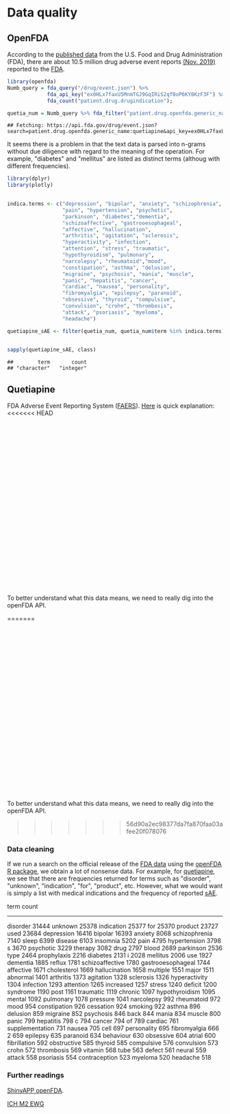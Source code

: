 # Data quality

## OpenFDA
According to the [published data](https://open.fda.gov/) from the U.S. Food and Drug Administration (FDA), there are about 10.5 million drug adverse event reports [(Nov. 2019)](https://open.fda.gov/about/statistics/) reported to the [FDA](https://www.fda.gov/).



```r
library(openfda)
Numb_query = fda_query("/drug/event.json") %>%
             fda_api_key("ex0HLx7faxU5MnmTGJ9GqIRiS2qf0oP6KY8KzF3F") %>%
             fda_count("patient.drug.drugindication");

quetia_num = Numb_query %>% fda_filter("patient.drug.openfda.generic_name", "quetiapine") %>% fda_exec()
```

```
## Fetching: https://api.fda.gov/drug/event.json?search=patient.drug.openfda.generic_name:quetiapine&api_key=ex0HLx7faxU5MnmTGJ9GqIRiS2qf0oP6KY8KzF3F&count=patient.drug.drugindication
```

It seems there is a problem in that the text data is parsed into n-grams without due diligence with regard to the meaning of the operation. For example, "diabetes" and "mellitus" are listed as distinct terms (althoug with different frequencies).




```r
library(dplyr)
library(plotly)

                           
indica.terms <- c("depression", "bipolar", "anxiety", "schizophrenia", "sleep", "insomnia",
                  "pain", "hypertension", "psychotic", 
                  "parkinson", "diabetes","dementia",
                  "schizoaffective", "gastrooesophageal", 
                  "affective", "hallucination",
                  "arthritis", "agitation", "sclerosis", 
                  "hyperactivity", "infection",	
                  "attention", "stress", "traumatic", 
                  "hypothyroidism", "pulmonary",
                  "narcolepsy", "rheumatoid","mood", 
                  "constipation", "asthma", "delusion",
                  "migraine", "psychosis", "mania", "muscle", 
                  "panic", "hepatitis", "cancer",
                  "cardiac", "nausea", "personality", 
                  "fibromyalgia", "epilepsy", "paranoid",
                  "obsessive", "thyroid", "compulsive", 
                  "convulsion", "crohn", "thrombosis",
                  "attack", "psoriasis", "myeloma", 
                  "headache")

quetiapine_sAE <- filter(quetia_num, quetia_num$term %in% indica.terms) %>% arrange(desc(count))
  

sapply(quetiapine_sAE, class)
```

```
##        term       count 
## "character"   "integer"
```




## Quetiapine
FDA Adverse Event Reporting System ([FAERS](https://open.fda.gov/data/faers/)). [Here](https://open.fda.gov/apis/drug/event/) is quick explanation:
<<<<<<< HEAD
<!--html_preserve--><div id="htmlwidget-fe0b1ef89db834dd493f" style="width:100%;height:400px;" class="plotly html-widget"></div>
<script type="application/json" data-for="htmlwidget-fe0b1ef89db834dd493f">{"x":{"visdat":{"2e8c7613119":["function () ","plotlyVisDat"]},"cur_data":"2e8c7613119","attrs":{"2e8c7613119":{"x":{},"y":{},"alpha_stroke":1,"sizes":[10,100],"spans":[1,20],"type":"bar"}},"layout":{"margin":{"b":40,"l":60,"t":25,"r":10},"title":"Adverse drug events reported to FDA for quetiapine","xaxis":{"domain":[0,1],"automargin":true,"title":"","categoryorder":"count","categoryarray":[16416,16393,8068,7140,6399,5202,4795,3798,3229,2536,2131,1885,1780,1744,1671,1658,1373,1328,1326,1304,1293,1265,1240,1119,1095,1078,992,972,954,926,896,859,852,846,834,800,799,798,794,761,705,695,666,635,634,604,585,576,573,572,569,558,554,520,518],"type":"category"},"yaxis":{"domain":[0,1],"automargin":true,"title":"Events reported"},"hovermode":"closest","showlegend":false},"source":"A","config":{"showSendToCloud":false},"data":[{"x":["depression","bipolar","anxiety","schizophrenia","sleep","insomnia","pain","hypertension","psychotic","parkinson","diabetes","dementia","schizoaffective","gastrooesophageal","affective","hallucination","arthritis","agitation","sclerosis","hyperactivity","infection","attention","stress","traumatic","hypothyroidism","pulmonary","narcolepsy","rheumatoid","mood","constipation","asthma","delusion","migraine","psychosis","mania","muscle","panic","hepatitis","cancer","cardiac","nausea","personality","fibromyalgia","epilepsy","paranoid","obsessive","thyroid","compulsive","convulsion","crohn","thrombosis","attack","psoriasis","myeloma","headache"],"y":[16416,16393,8068,7140,6399,5202,4795,3798,3229,2536,2131,1885,1780,1744,1671,1658,1373,1328,1326,1304,1293,1265,1240,1119,1095,1078,992,972,954,926,896,859,852,846,834,800,799,798,794,761,705,695,666,635,634,604,585,576,573,572,569,558,554,520,518],"type":"bar","marker":{"color":"rgba(31,119,180,1)","line":{"color":"rgba(31,119,180,1)"}},"error_y":{"color":"rgba(31,119,180,1)"},"error_x":{"color":"rgba(31,119,180,1)"},"xaxis":"x","yaxis":"y","frame":null}],"highlight":{"on":"plotly_click","persistent":false,"dynamic":false,"selectize":false,"opacityDim":0.2,"selected":{"opacity":1},"debounce":0},"shinyEvents":["plotly_hover","plotly_click","plotly_selected","plotly_relayout","plotly_brushed","plotly_brushing","plotly_clickannotation","plotly_doubleclick","plotly_deselect","plotly_afterplot","plotly_sunburstclick"],"base_url":"https://plot.ly"},"evals":[],"jsHooks":[]}</script><!--/html_preserve--> To better understand what this data means, we need to really dig into the openFDA API.
=======
<!--html_preserve--><div id="htmlwidget-5317b9016b41feae4bb1" style="width:100%;height:400px;" class="plotly html-widget"></div>
<script type="application/json" data-for="htmlwidget-5317b9016b41feae4bb1">{"x":{"visdat":{"313448171578":["function () ","plotlyVisDat"]},"cur_data":"313448171578","attrs":{"313448171578":{"x":{},"y":{},"alpha_stroke":1,"sizes":[10,100],"spans":[1,20],"type":"bar"}},"layout":{"margin":{"b":40,"l":60,"t":25,"r":10},"title":"Adverse drug events reported to FDA for quetiapine","xaxis":{"domain":[0,1],"automargin":true,"title":"","categoryorder":"count","categoryarray":[16416,16393,8068,7140,6399,5202,4795,3798,3229,2536,2131,1885,1780,1744,1671,1658,1373,1328,1326,1304,1293,1265,1240,1119,1095,1078,992,972,954,926,896,859,852,846,834,800,799,798,794,761,705,695,666,635,634,604,585,576,573,572,569,558,554,520,518],"type":"category"},"yaxis":{"domain":[0,1],"automargin":true,"title":"Events reported"},"hovermode":"closest","showlegend":false},"source":"A","config":{"showSendToCloud":false},"data":[{"x":["depression","bipolar","anxiety","schizophrenia","sleep","insomnia","pain","hypertension","psychotic","parkinson","diabetes","dementia","schizoaffective","gastrooesophageal","affective","hallucination","arthritis","agitation","sclerosis","hyperactivity","infection","attention","stress","traumatic","hypothyroidism","pulmonary","narcolepsy","rheumatoid","mood","constipation","asthma","delusion","migraine","psychosis","mania","muscle","panic","hepatitis","cancer","cardiac","nausea","personality","fibromyalgia","epilepsy","paranoid","obsessive","thyroid","compulsive","convulsion","crohn","thrombosis","attack","psoriasis","myeloma","headache"],"y":[16416,16393,8068,7140,6399,5202,4795,3798,3229,2536,2131,1885,1780,1744,1671,1658,1373,1328,1326,1304,1293,1265,1240,1119,1095,1078,992,972,954,926,896,859,852,846,834,800,799,798,794,761,705,695,666,635,634,604,585,576,573,572,569,558,554,520,518],"type":"bar","marker":{"color":"rgba(31,119,180,1)","line":{"color":"rgba(31,119,180,1)"}},"error_y":{"color":"rgba(31,119,180,1)"},"error_x":{"color":"rgba(31,119,180,1)"},"xaxis":"x","yaxis":"y","frame":null}],"highlight":{"on":"plotly_click","persistent":false,"dynamic":false,"selectize":false,"opacityDim":0.2,"selected":{"opacity":1},"debounce":0},"shinyEvents":["plotly_hover","plotly_click","plotly_selected","plotly_relayout","plotly_brushed","plotly_brushing","plotly_clickannotation","plotly_doubleclick","plotly_deselect","plotly_afterplot","plotly_sunburstclick"],"base_url":"https://plot.ly"},"evals":[],"jsHooks":[]}</script><!--/html_preserve--> To better understand what this data means, we need to really dig into the openFDA API.
>>>>>>> 56d90a2ec98377da7fa870faa03afee20f078076

### Data cleaning
If we run a search on the official release of the [FDA data](https://open.fda.gov/) using the [openFDA R package](https://github.com/rOpenHealth/openfda), we obtain a lot of nonsense data. For example, for [quetiapine](https://en.wikipedia.org/wiki/Quetiapine), we see that there are frequencies returned for terms such as "disorder", "unknown", "indication", "for", "product", etc. However, what we would want is simply a list with medical indications and the frequency of reported [sAE](https://en.wikipedia.org/wiki/Serious_adverse_event).



term                 count
------------------  ------
disorder             31444
unknown              25378
indication           25377
for                  25370
product              23727
used                 23684
depression           16416
bipolar              16393
anxiety               8068
schizophrenia         7140
sleep                 6399
disease               6103
insomnia              5202
pain                  4795
hypertension          3798
s                     3670
psychotic             3229
therapy               3082
drug                  2797
blood                 2689
parkinson             2536
type                  2464
prophylaxis           2216
diabetes              2131
i                     2028
mellitus              2006
use                   1927
dementia              1885
reflux                1781
schizoaffective       1780
gastrooesophageal     1744
affective             1671
cholesterol           1669
hallucination         1658
multiple              1551
major                 1511
abnormal              1401
arthritis             1373
agitation             1328
sclerosis             1326
hyperactivity         1304
infection             1293
attention             1265
increased             1257
stress                1240
deficit               1200
syndrome              1190
post                  1161
traumatic             1119
chronic               1097
hypothyroidism        1095
mental                1092
pulmonary             1078
pressure              1041
narcolepsy             992
rheumatoid             972
mood                   954
constipation           926
cessation              924
smoking                922
asthma                 896
delusion               859
migraine               852
psychosis              846
back                   844
mania                  834
muscle                 800
panic                  799
hepatitis              798
c                      794
cancer                 794
of                     789
cardiac                761
supplementation        731
nausea                 705
cell                   697
personality            695
fibromyalgia           666
2                      659
epilepsy               635
paranoid               634
behaviour              630
obsessive              604
atrial                 600
fibrillation           592
obstructive            585
thyroid                585
compulsive             576
convulsion             573
crohn                  572
thrombosis             569
vitamin                568
tube                   563
defect                 561
neural                 559
attack                 558
psoriasis              554
contraception          523
myeloma                520
headache               518



### Further readings
[ShinyAPP openFDA](https://openfda.shinyapps.io/RR_D/).

[ICH M2 EWG](https://admin.ich.org/sites/default/files/inline-files/ICH_ICSR_Specification_V2-3.pdf)
